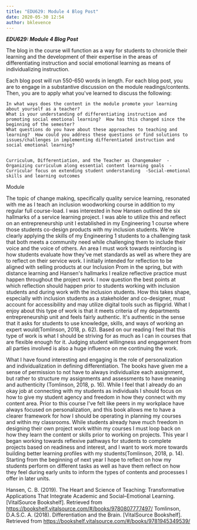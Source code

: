 ```yaml
---
title: "EDU629: Module 4 Blog Post"
date: 2020-05-30 12:54
author: bklevence
---
```


***EDU629: Module 4 Blog Post***



The blog in the course will function as a way for students to chronicle their learning and the development of their expertise in the areas of differentiating instruction and social emotional learning as means of individualizing instruction.  


Each blog post will run 550-650 words in length.  For each blog post, you are to engage in a substantive discussion on the module readings/contents.  Then, you are to apply what you've learned to discuss the following:

    In what ways does the content in the module promote your learning about yourself as a teacher?  
    What is your understanding of differentiating instruction and promoting social emotional learning?  How has this changed since the beginning of the semester?
    What questions do you have about these approaches to teaching and learning?  How could you address these questions or find solutions to issues/challenges in implementing differentiated instruction and social emotional learning?  


    Curriculum, Differentiation, and the Teacher as Changemaker  -Organizing curriculum along essential content learning goals  -Curricular focus on extending student understanding  -Social-emotional skills and learning outcomes  
   Module

   The topic of change making, specifically quality service learning, resonated with me as I teach an inclusion woodworking course in addition to my regular full course-load. I was interested in how Hansen outlined the six hallmarks of a service learning project. I was able to utilize this and reflect on an entrepreneurship unit I established in my Engineering 1 course where those students co-design products with my inclusion students. We're clearly applying the skills of my Engineering 1 students to a challenging task that both meets a community need while challenging them to include their voice and the voice of others. An area I must work towards reinforcing is how students evaluate how they've met standards as well as where they are to reflect on their service work. I initially intended for reflection to be aligned with selling products at our Inclusion Prom in the spring, but with distance learning and Hansen's hallmarks I realize reflective practice must happen throughout the project work. I now question the best points at which reflection should happen prior to students working with inclusion students and during work with the inclusion students. How this takes shape, especially with inclusion students as a stakeholder and co-designer, must account for accessibility and may utilize digital tools such as flipgrid. What I enjoy about this type of work is that it meets criteria of my departments entrepreneurship unit and feels fairly authentic. It's authentic in the sense that it asks for students to use knowledge, skills, and ways of working an expert would(Tomlinson, 2018, p. 62). Based on our reading I feel that this type of work is what I should be striving for as much as I can in courses that are flexible enough for it. Judging student willingness and engagement from all parties involved is also a huge influence on me continuing the work.

   What I have found interesting and engaging is the role of personalization and individualization in defining differentiation. The books have given me a sense of permission to not have to always individualize each assignment, but rather to structure my assignments and assessments to have meaning and authenticity (Tomlinson, 2018, p. 16). While I feel that I already do an okay job at connecting with my students as individuals I should focus on how to give my student agency and freedom in how they connect with my content area. Prior to this course I've felt like peers in my workplace have always focused on personalization, and this book allows me to have a clearer framework for how I should be operating in planning my courses and within my classrooms. While students already have much freedom in designing their own project work within my courses I must loop back on how they learn the content or skills prior to working on projects. This year I began working towards reflexive pathways for students to complete projects based on readiness and interest, and I want to work more towards building better learning profiles with my students(Tomlinson, 2018, p. 14). Starting from the beginning of next year I hope to reflect on how my students perform on different tasks as well as have them reflect on how they feel during early units to inform the types of contents and processes I offer in later units.


Hansen, C. B. (2019). The Heart and Science of Teaching: Transformative Applications That Integrate Academic and Social–Emotional Learning. [VitalSource Bookshelf]. Retrieved from https://bookshelf.vitalsource.com/#/books/9780807777497/
Tomlinson, D.A.S.C. A. (2018). Differentiation and the Brain. [VitalSource Bookshelf]. Retrieved from https://bookshelf.vitalsource.com/#/books/9781945349539/
